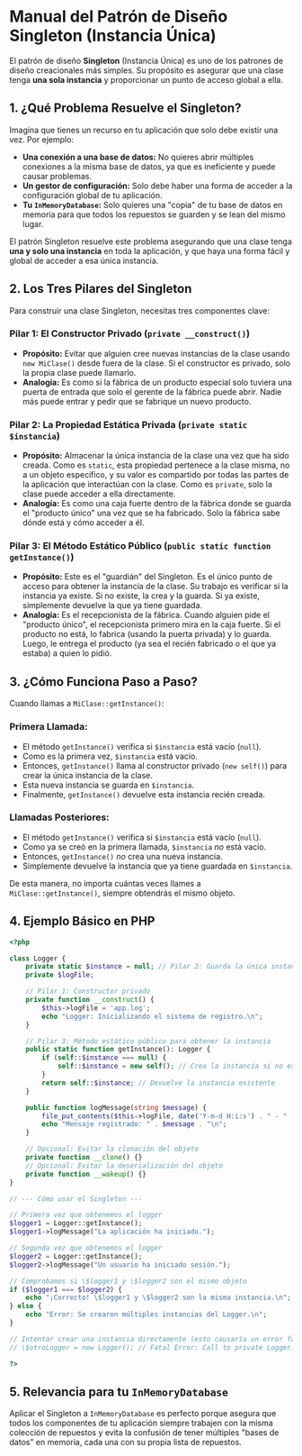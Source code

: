 # Manual del Patrón de Diseño Singleton (Instancia Única)

El patrón de diseño **Singleton** (Instancia Única) es uno de los patrones de diseño creacionales más simples. Su propósito es asegurar que una clase tenga **una sola instancia** y proporcionar un punto de acceso global a ella.

## 1. ¿Qué Problema Resuelve el Singleton?

Imagina que tienes un recurso en tu aplicación que solo debe existir una vez. Por ejemplo:

*   **Una conexión a una base de datos:** No quieres abrir múltiples conexiones a la misma base de datos, ya que es ineficiente y puede causar problemas.
*   **Un gestor de configuración:** Solo debe haber una forma de acceder a la configuración global de tu aplicación.
*   **Tu `InMemoryDatabase`:** Solo quieres una "copia" de tu base de datos en memoria para que todos los repuestos se guarden y se lean del mismo lugar.

El patrón Singleton resuelve este problema asegurando que una clase tenga **una y solo una instancia** en toda la aplicación, y que haya una forma fácil y global de acceder a esa única instancia.

## 2. Los Tres Pilares del Singleton

Para construir una clase Singleton, necesitas tres componentes clave:

### Pilar 1: El Constructor Privado (`private __construct()`)

*   **Propósito:** Evitar que alguien cree nuevas instancias de la clase usando `new MiClase()` desde fuera de la clase. Si el constructor es privado, solo la propia clase puede llamarlo.
*   **Analogía:** Es como si la fábrica de un producto especial solo tuviera una puerta de entrada que solo el gerente de la fábrica puede abrir. Nadie más puede entrar y pedir que se fabrique un nuevo producto.

### Pilar 2: La Propiedad Estática Privada (`private static $instancia`)

*   **Propósito:** Almacenar la única instancia de la clase una vez que ha sido creada. Como es `static`, esta propiedad pertenece a la clase misma, no a un objeto específico, y su valor es compartido por todas las partes de la aplicación que interactúan con la clase. Como es `private`, solo la clase puede acceder a ella directamente.
*   **Analogía:** Es como una caja fuerte dentro de la fábrica donde se guarda el "producto único" una vez que se ha fabricado. Solo la fábrica sabe dónde está y cómo acceder a él.

### Pilar 3: El Método Estático Público (`public static function getInstance()`)

*   **Propósito:** Este es el "guardián" del Singleton. Es el único punto de acceso para obtener la instancia de la clase. Su trabajo es verificar si la instancia ya existe. Si no existe, la crea y la guarda. Si ya existe, simplemente devuelve la que ya tiene guardada.
*   **Analogía:** Es el recepcionista de la fábrica. Cuando alguien pide el "producto único", el recepcionista primero mira en la caja fuerte. Si el producto no está, lo fabrica (usando la puerta privada) y lo guarda. Luego, le entrega el producto (ya sea el recién fabricado o el que ya estaba) a quien lo pidió.

## 3. ¿Cómo Funciona Paso a Paso?

Cuando llamas a `MiClase::getInstance()`:

### Primera Llamada:

*   El método `getInstance()` verifica si `$instancia` está vacío (`null`).
*   Como es la primera vez, `$instancia` está vacío.
*   Entonces, `getInstance()` llama al constructor privado (`new self()`) para crear la única instancia de la clase.
*   Esta nueva instancia se guarda en `$instancia`.
*   Finalmente, `getInstance()` devuelve esta instancia recién creada.

### Llamadas Posteriores:

*   El método `getInstance()` verifica si `$instancia` está vacío (`null`).
*   Como ya se creó en la primera llamada, `$instancia` *no* está vacío.
*   Entonces, `getInstance()` *no* crea una nueva instancia.
*   Simplemente devuelve la instancia que ya tiene guardada en `$instancia`.

De esta manera, no importa cuántas veces llames a `MiClase::getInstance()`, siempre obtendrás el mismo objeto.

## 4. Ejemplo Básico en PHP

```php
<?php

class Logger {
    private static $instance = null; // Pilar 2: Guarda la única instancia
    private $logFile;

    // Pilar 1: Constructor privado
    private function __construct() {
        $this->logFile = 'app.log';
        echo "Logger: Inicializando el sistema de registro.\n";
    }

    // Pilar 3: Método estático público para obtener la instancia
    public static function getInstance(): Logger {
        if (self::$instance === null) {
            self::$instance = new self(); // Crea la instancia si no existe
        }
        return self::$instance; // Devuelve la instancia existente
    }

    public function logMessage(string $message) {
        file_put_contents($this->logFile, date('Y-m-d H:i:s') . " - " . $message . "\n", FILE_APPEND);
        echo "Mensaje registrado: " . $message . "\n";
    }

    // Opcional: Evitar la clonación del objeto
    private function __clone() {}
    // Opcional: Evitar la deserialización del objeto
    private function __wakeup() {}
}

// --- Cómo usar el Singleton ---

// Primera vez que obtenemos el logger
$logger1 = Logger::getInstance();
$logger1->logMessage("La aplicación ha iniciado.");

// Segunda vez que obtenemos el logger
$logger2 = Logger::getInstance();
$logger2->logMessage("Un usuario ha iniciado sesión.");

// Comprobamos si \$logger1 y \$logger2 son el mismo objeto
if ($logger1 === $logger2) {
    echo "¡Correcto! \$logger1 y \$logger2 son la misma instancia.\n";
} else {
    echo "Error: Se crearon múltiples instancias del Logger.\n";
}

// Intentar crear una instancia directamente (esto causaría un error fatal)
// \$otroLogger = new Logger(); // Fatal Error: Call to private Logger::__construct()

?>
```

## 5. Relevancia para tu `InMemoryDatabase`

Aplicar el Singleton a `InMemoryDatabase` es perfecto porque asegura que todos los componentes de tu aplicación siempre trabajen con la misma colección de repuestos y evita la confusión de tener múltiples "bases de datos" en memoria, cada una con su propia lista de repuestos.

```
